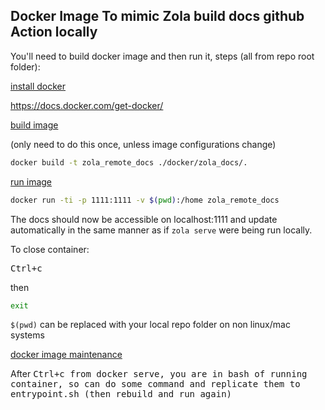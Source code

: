 ## Docker Image To mimic Zola build docs github Action locally

You'll need to build docker image and then run it, steps (all from repo root folder):

<ins>install docker</ins>

https://docs.docker.com/get-docker/

<ins>build image</ins>

(only need to do this once, unless image configurations change)

```BASH
docker build -t zola_remote_docs ./docker/zola_docs/.
```

<ins>run image</ins>

```BASH
docker run -ti -p 1111:1111 -v $(pwd):/home zola_remote_docs
```

The docs should now be accessible on localhost:1111 and update automatically in the same manner as if `zola serve` were being run locally.

To close container:

<kbd><kbd>Ctrl</kbd>+<kbd>c</kbd>

then 

```BASH
exit
```

`$(pwd)` can be replaced with your local repo folder on non linux/mac systems

<ins>docker image maintenance</ins>

After <kbd><kbd>Ctrl</kbd>+<kbd>c</kbd> from docker serve, you are in bash of running container, so can do some command and replicate them to entrypoint.sh (then rebuild and run again)
